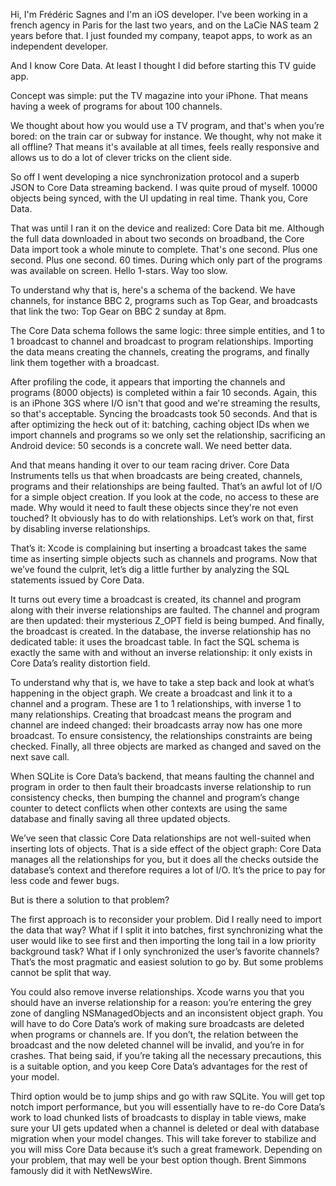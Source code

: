 Hi, I'm Frédéric Sagnes and I'm an iOS developer. I've been working in a french agency in Paris for the last two years, and on the LaCie NAS team 2 years before that. I just founded my company, teapot apps, to work as an independent developer.

And I know Core Data. At least I thought I did before starting this TV guide app.

Concept was simple: put the TV magazine into your iPhone. That means having a week of programs for about 100 channels.

We thought about how you would use a TV program, and that's when you’re bored: on the train car or subway for instance. We thought, why not make it all offline? That means it's available at all times, feels really responsive and allows us to do a lot of clever tricks on the client side.

So off I went developing a nice synchronization protocol and a superb JSON to Core Data streaming backend. I was quite proud of myself. 10000 objects being synced, with the UI updating in real time. Thank you, Core Data.

That was until I ran it on the device and realized: Core Data bit me. Although the full data downloaded in about two seconds on broadband, the Core Data import took a whole minute to complete. That's one second. Plus one second. Plus one second. 60 times. During which only part of the programs was available on screen. Hello 1-stars. Way too slow.

To understand why that is, here's a schema of the backend. We have channels, for instance BBC 2, programs such as Top Gear, and broadcasts that link the two: Top Gear on BBC 2 sunday at 8pm.

The Core Data schema follows the same logic: three simple entities, and 1 to 1 broadcast to channel and broadcast to program relationships. Importing the data means creating the channels, creating the programs, and finally link them together with a broadcast.

After profiling the code, it appears that importing the channels and programs (8000 objects) is completed within a fair 10 seconds. Again, this is an iPhone 3GS where I/O isn't that good and we're streaming the results, so that's acceptable. Syncing the broadcasts took 50 seconds. And that is after optimizing the heck out of it: batching, caching object IDs when we import channels and programs so we only set the relationship, sacrificing an Android device: 50 seconds is a concrete wall. We need better data.

And that means handing it over to our team racing driver. Core Data Instruments tells us that when broadcasts are being created, channels, programs and their relationships are being faulted. That’s an awful lot of I/O for a simple object creation. If you look at the code, no access to these are made. Why would it need to fault these objects since they're not even touched? It obviously has to do with relationships. Let’s work on that, first by disabling inverse relationships.

That’s it: Xcode is complaining but inserting a broadcast takes the same time as inserting simple objects such as channels and programs. Now that we’ve found the culprit, let’s dig a little further by analyzing the SQL statements issued by Core Data.

It turns out every time a broadcast is created, its channel and program along with their inverse relationships are faulted. The channel and program are then updated: their mysterious Z_OPT field is being bumped. And finally, the broadcast is created. In the database, the inverse relationship has no dedicated table: it uses the broadcast table. In fact the SQL schema is exactly the same with and without an inverse relationship: it only exists in Core Data’s reality distortion field.

To understand why that is, we have to take a step back and look at what’s happening in the object graph. We create a broadcast and link it to a channel and a program. These are 1 to 1 relationships, with inverse 1 to many relationships. Creating that broadcast means the program and channel are indeed changed: their broadcasts array now has one more broadcast. To ensure consistency, the relationships constraints are being checked. Finally, all three objects are marked as changed and saved on the next save call.

When SQLite is Core Data’s backend, that means faulting the channel and program in order to then fault their broadcasts inverse relationship to run consistency checks, then bumping the channel and program’s change counter to detect conflicts when other contexts are using the same database and finally saving all three updated objects.

We’ve seen that classic Core Data relationships are not well-suited when inserting lots of objects. That is a side effect of the object graph: Core Data manages all the relationships for you, but it does all the checks outside the database’s context and therefore requires a lot of I/O. It’s the price to pay for less code and fewer bugs.

But is there a solution to that problem?

The first approach is to reconsider your problem. Did I really need to import the data that way? What if I split it into batches, first synchronizing what the user would like to see first and then importing the long tail in a low priority background task? What if I only synchronized the user’s favorite channels? That’s the most pragmatic and easiest solution to go by. But some problems cannot be split that way.

You could also remove inverse relationships. Xcode warns you that you should have an inverse relationship for a reason: you’re entering the grey zone of dangling NSManagedObjects and an inconsistent object graph. You will have to do Core Data’s work of making sure broadcasts are deleted when programs or channels are. If you don’t, the relation between the broadcast and the now deleted channel will be invalid, and you’re in for crashes. That being said, if you’re taking all the necessary precautions, this is a suitable option, and you keep Core Data’s advantages for the rest of your model.

Third option would be to jump ships and go with raw SQLite. You will get top notch import performance, but you will essentially have to re-do Core Data’s work to load chunked lists of broadcasts to display in table views, make sure your UI gets updated when a channel is deleted or deal with database migration when your model changes. This will take forever to stabilize and you will miss Core Data because it’s such a great framework. Depending on your problem, that may well be your best option though. Brent Simmons famously did it with NetNewsWire.
